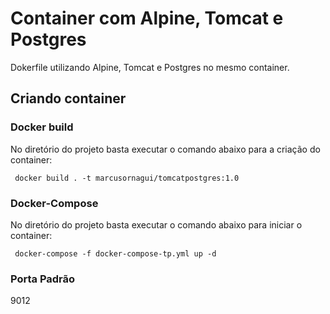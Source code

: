 # Container com Alpine, Tomcat e Postgres
Dokerfile utilizando Alpine, Tomcat e Postgres no mesmo container.

## Criando container

### Docker build
No diretório do projeto basta executar o comando abaixo para a criação do container:

```
 docker build . -t marcusornagui/tomcatpostgres:1.0
```

### Docker-Compose
No diretório do projeto basta executar o comando abaixo para iniciar o container:

```
 docker-compose -f docker-compose-tp.yml up -d
```

### Porta Padrão
9012

